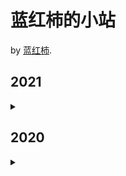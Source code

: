 # 蓝红柿的小站

> 

 by [蓝红柿]().

## 2021

<details>
<summary></summary>

- 05-29 [Leetcode 1074.元素和为目标值的子矩阵数量](https://newdivide2014.github.io/posts/leetcode-1074/ "2021-05-29 21:41:56")
- 05-26 [Windows Server 2008 CVE20170144验证](https://newdivide2014.github.io/posts/win-server-2008-cve20170144/ "2021-05-26 18:08:33")
- 05-22 [英语语法笔记](https://newdivide2014.github.io/posts/english-grammer/ "2021-05-22 18:26:39")
- 05-11 [windows上QtCreator经常未响应崩溃](https://newdivide2014.github.io/posts/windows-qtcreator-crush/ "2021-05-11 10:39:18")
- 05-11 [SIOCSIFFLAGS: Operation Not Possible Due to RF Kill](https://newdivide2014.github.io/posts/operation-not-possible-due-to-rf-kill/ "2021-05-11 10:23:30")
- 05-08 [我戒指呢](https://newdivide2014.github.io/posts/lose-my-ring/ "2021-05-08 17:30:52")
- 05-08 [RS232针脚（8 pin）含义](https://newdivide2014.github.io/posts/rs232-8pin/ "2021-05-08 10:51:45")
- 04-24 [qt程序在多屏下显示不全的问题](https://newdivide2014.github.io/posts/qt-ui-center-show/ "2021-04-24 22:53:56")
- 04-11 [Linux tar备忘](https://newdivide2014.github.io/posts/linux-tar-cmd/ "2021-04-11 20:12:03")
- 01-16 [RS485和RS232区别](https://newdivide2014.github.io/posts/rs485-rs232/ "2021-01-16 21:17:37")
- 01-16 [git常用命令](https://newdivide2014.github.io/posts/git-cmd/ "2021-01-16 20:30:40")
- 01-10 [沉迷换肤-建站小记](https://newdivide2014.github.io/posts/change-theme/ "2021-01-10 22:28:38")

</details>

## 2020

<details>
<summary></summary>

- 11-23 [华为交换机一些命令及回显信息](https://newdivide2014.github.io/posts/huawei-switch/ "2020-11-23 16:14:12")

</details>
